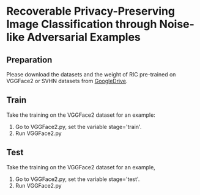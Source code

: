 # Recoverable Privacy-Preserving Image Classification through Noise-like Adversarial Examples

## Preparation
Please download the datasets and the weight of RIC pre-trained on VGGFace2 or SVHN datasets from [GoogleDrive](https://drive.google.com/drive/folders/1YYEhhqvkO1VPrsbCx2rSTtY0PduxAd2P?usp=sharing).

## Train 

Take the training on the VGGFace2 dataset for an example:
1. Go to VGGFace2.py, set the variable stage='train'.
2. Run VGGFace2.py

## Test

Take the training on the VGGFace2 dataset for an example,
1. Go to VGGFace2.py, set the variable stage='test'.
2. Run VGGFace2.py



